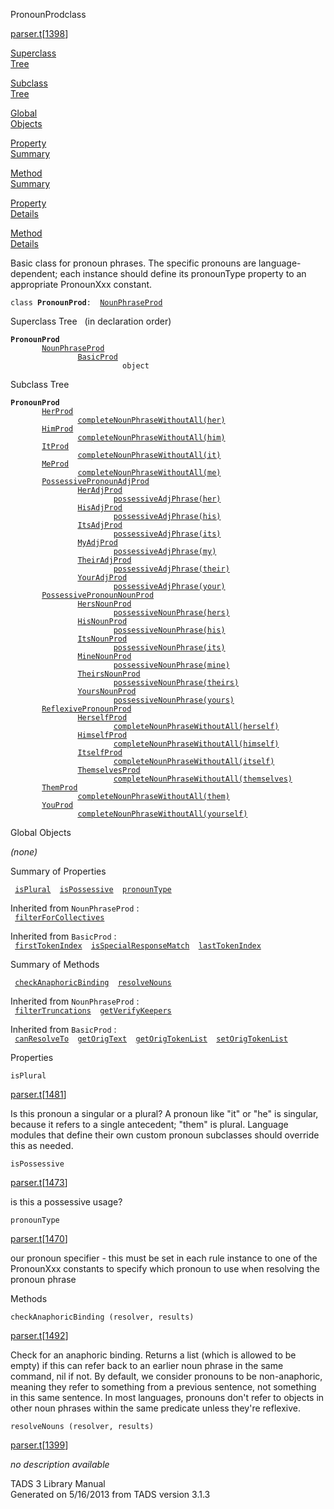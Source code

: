 <span class="title">PronounProd</span><span class="type">class</span>

[parser.t](../file/parser.t.html)\[[1398](../source/parser.t.html#1398)\]

[Superclass  
Tree](#_SuperClassTree_)

[Subclass  
Tree](#_SubClassTree_)

[Global  
Objects](#_ObjectSummary_)

[Property  
Summary](#_PropSummary_)

[Method  
Summary](#_MethodSummary_)

[Property  
Details](#_Properties_)

[Method  
Details](#_Methods_)

<div class="fdesc">

Basic class for pronoun phrases. The specific pronouns are
language-dependent; each instance should define its pronounType property
to an appropriate PronounXxx constant.

`class `**`PronounProd`**` :   `[`NounPhraseProd`](../object/NounPhraseProd.html)

</div>

<span id="_SuperClassTree_"></span>

<div class="mjhd">

<span class="hdln">Superclass Tree</span>   (in declaration order)

</div>

**`PronounProd`**  
`         `[`NounPhraseProd`](../object/NounPhraseProd.html)  
`                 `[`BasicProd`](../object/BasicProd.html)  
`                         object`  
<span id="_SubClassTree_"></span>

<div class="mjhd">

<span class="hdln">Subclass Tree</span>  

</div>

**`PronounProd`**  
`         `[`HerProd`](../object/HerProd.html)  
`                 `[`completeNounPhraseWithoutAll(her)`](../object/completeNounPhraseWithoutAll(her).html)  
`         `[`HimProd`](../object/HimProd.html)  
`                 `[`completeNounPhraseWithoutAll(him)`](../object/completeNounPhraseWithoutAll(him).html)  
`         `[`ItProd`](../object/ItProd.html)  
`                 `[`completeNounPhraseWithoutAll(it)`](../object/completeNounPhraseWithoutAll(it).html)  
`         `[`MeProd`](../object/MeProd.html)  
`                 `[`completeNounPhraseWithoutAll(me)`](../object/completeNounPhraseWithoutAll(me).html)  
`         `[`PossessivePronounAdjProd`](../object/PossessivePronounAdjProd.html)  
`                 `[`HerAdjProd`](../object/HerAdjProd.html)  
`                         `[`possessiveAdjPhrase(her)`](../object/possessiveAdjPhrase(her).html)  
`                 `[`HisAdjProd`](../object/HisAdjProd.html)  
`                         `[`possessiveAdjPhrase(his)`](../object/possessiveAdjPhrase(his).html)  
`                 `[`ItsAdjProd`](../object/ItsAdjProd.html)  
`                         `[`possessiveAdjPhrase(its)`](../object/possessiveAdjPhrase(its).html)  
`                 `[`MyAdjProd`](../object/MyAdjProd.html)  
`                         `[`possessiveAdjPhrase(my)`](../object/possessiveAdjPhrase(my).html)  
`                 `[`TheirAdjProd`](../object/TheirAdjProd.html)  
`                         `[`possessiveAdjPhrase(their)`](../object/possessiveAdjPhrase(their).html)  
`                 `[`YourAdjProd`](../object/YourAdjProd.html)  
`                         `[`possessiveAdjPhrase(your)`](../object/possessiveAdjPhrase(your).html)  
`         `[`PossessivePronounNounProd`](../object/PossessivePronounNounProd.html)  
`                 `[`HersNounProd`](../object/HersNounProd.html)  
`                         `[`possessiveNounPhrase(hers)`](../object/possessiveNounPhrase(hers).html)  
`                 `[`HisNounProd`](../object/HisNounProd.html)  
`                         `[`possessiveNounPhrase(his)`](../object/possessiveNounPhrase(his).html)  
`                 `[`ItsNounProd`](../object/ItsNounProd.html)  
`                         `[`possessiveNounPhrase(its)`](../object/possessiveNounPhrase(its).html)  
`                 `[`MineNounProd`](../object/MineNounProd.html)  
`                         `[`possessiveNounPhrase(mine)`](../object/possessiveNounPhrase(mine).html)  
`                 `[`TheirsNounProd`](../object/TheirsNounProd.html)  
`                         `[`possessiveNounPhrase(theirs)`](../object/possessiveNounPhrase(theirs).html)  
`                 `[`YoursNounProd`](../object/YoursNounProd.html)  
`                         `[`possessiveNounPhrase(yours)`](../object/possessiveNounPhrase(yours).html)  
`         `[`ReflexivePronounProd`](../object/ReflexivePronounProd.html)  
`                 `[`HerselfProd`](../object/HerselfProd.html)  
`                         `[`completeNounPhraseWithoutAll(herself)`](../object/completeNounPhraseWithoutAll(herself).html)  
`                 `[`HimselfProd`](../object/HimselfProd.html)  
`                         `[`completeNounPhraseWithoutAll(himself)`](../object/completeNounPhraseWithoutAll(himself).html)  
`                 `[`ItselfProd`](../object/ItselfProd.html)  
`                         `[`completeNounPhraseWithoutAll(itself)`](../object/completeNounPhraseWithoutAll(itself).html)  
`                 `[`ThemselvesProd`](../object/ThemselvesProd.html)  
`                         `[`completeNounPhraseWithoutAll(themselves)`](../object/completeNounPhraseWithoutAll(themselves).html)  
`         `[`ThemProd`](../object/ThemProd.html)  
`                 `[`completeNounPhraseWithoutAll(them)`](../object/completeNounPhraseWithoutAll(them).html)  
`         `[`YouProd`](../object/YouProd.html)  
`                 `[`completeNounPhraseWithoutAll(yourself)`](../object/completeNounPhraseWithoutAll(yourself).html)  
<span id="_ObjectSummary_"></span>

<div class="mjhd">

<span class="hdln">Global Objects</span>  

</div>

*(none)* <span id="_PropSummary_"></span>

<div class="mjhd">

<span class="hdln">Summary of Properties</span>  

</div>

` `[`isPlural`](#isPlural)`  `[`isPossessive`](#isPossessive)`  `[`pronounType`](#pronounType)`  `

Inherited from `NounPhraseProd` :  
` `[`filterForCollectives`](../object/NounPhraseProd.html#filterForCollectives)`  `

Inherited from `BasicProd` :  
` `[`firstTokenIndex`](../object/BasicProd.html#firstTokenIndex)`  `[`isSpecialResponseMatch`](../object/BasicProd.html#isSpecialResponseMatch)`  `[`lastTokenIndex`](../object/BasicProd.html#lastTokenIndex)`  `

<span id="_MethodSummary_"></span>

<div class="mjhd">

<span class="hdln">Summary of Methods</span>  

</div>

` `[`checkAnaphoricBinding`](#checkAnaphoricBinding)`  `[`resolveNouns`](#resolveNouns)`  `

Inherited from `NounPhraseProd` :  
` `[`filterTruncations`](../object/NounPhraseProd.html#filterTruncations)`  `[`getVerifyKeepers`](../object/NounPhraseProd.html#getVerifyKeepers)`  `

Inherited from `BasicProd` :  
` `[`canResolveTo`](../object/BasicProd.html#canResolveTo)`  `[`getOrigText`](../object/BasicProd.html#getOrigText)`  `[`getOrigTokenList`](../object/BasicProd.html#getOrigTokenList)`  `[`setOrigTokenList`](../object/BasicProd.html#setOrigTokenList)`  `

<span id="_Properties_"></span>

<div class="mjhd">

<span class="hdln">Properties</span>  

</div>

<span id="isPlural"></span>

`isPlural`

[parser.t](../file/parser.t.html)\[[1481](../source/parser.t.html#1481)\]

<div class="desc">

Is this pronoun a singular or a plural? A pronoun like "it" or "he" is
singular, because it refers to a single antecedent; "them" is plural.
Language modules that define their own custom pronoun subclasses should
override this as needed.

</div>

<span id="isPossessive"></span>

`isPossessive`

[parser.t](../file/parser.t.html)\[[1473](../source/parser.t.html#1473)\]

<div class="desc">

is this a possessive usage?

</div>

<span id="pronounType"></span>

`pronounType`

[parser.t](../file/parser.t.html)\[[1470](../source/parser.t.html#1470)\]

<div class="desc">

our pronoun specifier - this must be set in each rule instance to one of
the PronounXxx constants to specify which pronoun to use when resolving
the pronoun phrase

</div>

<span id="_Methods_"></span>

<div class="mjhd">

<span class="hdln">Methods</span>  

</div>

<span id="checkAnaphoricBinding"></span>

`checkAnaphoricBinding (resolver, results)`

[parser.t](../file/parser.t.html)\[[1492](../source/parser.t.html#1492)\]

<div class="desc">

Check for an anaphoric binding. Returns a list (which is allowed to be
empty) if this can refer back to an earlier noun phrase in the same
command, nil if not. By default, we consider pronouns to be
non-anaphoric, meaning they refer to something from a previous sentence,
not something in this same sentence. In most languages, pronouns don't
refer to objects in other noun phrases within the same predicate unless
they're reflexive.

</div>

<span id="resolveNouns"></span>

`resolveNouns (resolver, results)`

[parser.t](../file/parser.t.html)\[[1399](../source/parser.t.html#1399)\]

<div class="desc">

*no description available*

</div>

<div class="ftr">

TADS 3 Library Manual  
Generated on 5/16/2013 from TADS version 3.1.3

</div>

